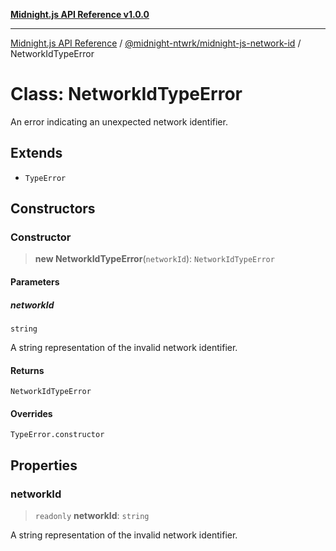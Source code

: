 [**Midnight.js API Reference v1.0.0**](../../../README.md)

***

[Midnight.js API Reference](../../../packages.md) / [@midnight-ntwrk/midnight-js-network-id](../README.md) / NetworkIdTypeError

# Class: NetworkIdTypeError

An error indicating an unexpected network identifier.

## Extends

- `TypeError`

## Constructors

### Constructor

> **new NetworkIdTypeError**(`networkId`): `NetworkIdTypeError`

#### Parameters

##### networkId

`string`

A string representation of the invalid network identifier.

#### Returns

`NetworkIdTypeError`

#### Overrides

`TypeError.constructor`

## Properties

### networkId

> `readonly` **networkId**: `string`

A string representation of the invalid network identifier.
